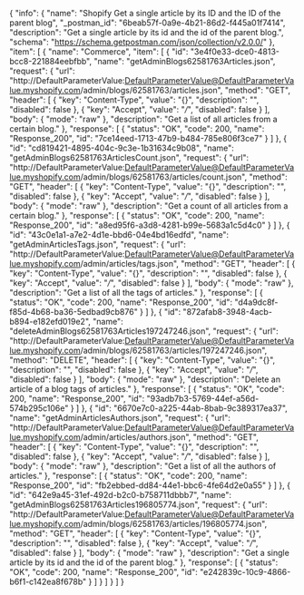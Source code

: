 {
  "info": {
    "name": "Shopify Get a single article by its ID and the ID of the parent blog",
    "_postman_id": "6beab57f-0a9e-4b21-86d2-f445a01f7414",
    "description": "Get a single article by its id and the id of the parent blog.",
    "schema": "https://schema.getpostman.com/json/collection/v2.0.0/"
  },
  "item": [
    {
      "name": "Commerce",
      "item": [
        {
          "id": "3e4f0e33-dce0-4813-bcc8-221884eebfbb",
          "name": "getAdminBlogs62581763Articles.json",
          "request": {
            "url": "http://DefaultParameterValue:DefaultParameterValue@DefaultParameterValue.myshopify.com/admin/blogs/62581763/articles.json",
            "method": "GET",
            "header": [
              {
                "key": "Content-Type",
                "value": "{}",
                "description": "",
                "disabled": false
              },
              {
                "key": "Accept",
                "value": "*/*",
                "disabled": false
              }
            ],
            "body": {
              "mode": "raw"
            },
            "description": "Get a list of all articles from a certain blog."
          },
          "response": [
            {
              "status": "OK",
              "code": 200,
              "name": "Response_200",
              "id": "7ce14eed-1713-47b9-b484-785e806f3ce7"
            }
          ]
        },
        {
          "id": "cd819421-4895-404c-9c3e-1b31634c9b08",
          "name": "getAdminBlogs62581763ArticlesCount.json",
          "request": {
            "url": "http://DefaultParameterValue:DefaultParameterValue@DefaultParameterValue.myshopify.com/admin/blogs/62581763/articles/count.json",
            "method": "GET",
            "header": [
              {
                "key": "Content-Type",
                "value": "{}",
                "description": "",
                "disabled": false
              },
              {
                "key": "Accept",
                "value": "*/*",
                "disabled": false
              }
            ],
            "body": {
              "mode": "raw"
            },
            "description": "Get a count of all articles from a certain blog."
          },
          "response": [
            {
              "status": "OK",
              "code": 200,
              "name": "Response_200",
              "id": "a8ed95f6-a3d8-4281-b99e-5683a1c5d4c0"
            }
          ]
        },
        {
          "id": "43c0e1a1-a7e2-4d1e-bbd6-04e4bd16edfd",
          "name": "getAdminArticlesTags.json",
          "request": {
            "url": "http://DefaultParameterValue:DefaultParameterValue@DefaultParameterValue.myshopify.com/admin/articles/tags.json",
            "method": "GET",
            "header": [
              {
                "key": "Content-Type",
                "value": "{}",
                "description": "",
                "disabled": false
              },
              {
                "key": "Accept",
                "value": "*/*",
                "disabled": false
              }
            ],
            "body": {
              "mode": "raw"
            },
            "description": "Get a list of all the tags of articles."
          },
          "response": [
            {
              "status": "OK",
              "code": 200,
              "name": "Response_200",
              "id": "d4a9dc8f-f85d-4b68-ba36-5edbad9cb876"
            }
          ]
        },
        {
          "id": "872afab8-3948-4acb-b894-e182efd019e2",
          "name": "deleteAdminBlogs62581763Articles197247246.json",
          "request": {
            "url": "http://DefaultParameterValue:DefaultParameterValue@DefaultParameterValue.myshopify.com/admin/blogs/62581763/articles/197247246.json",
            "method": "DELETE",
            "header": [
              {
                "key": "Content-Type",
                "value": "{}",
                "description": "",
                "disabled": false
              },
              {
                "key": "Accept",
                "value": "*/*",
                "disabled": false
              }
            ],
            "body": {
              "mode": "raw"
            },
            "description": "Delete an article of a blog tags of articles."
          },
          "response": [
            {
              "status": "OK",
              "code": 200,
              "name": "Response_200",
              "id": "93adb7b3-5769-44ef-a56d-574b295c106e"
            }
          ]
        },
        {
          "id": "6670e7c0-a225-44ab-8bab-9c389317ea37",
          "name": "getAdminArticlesAuthors.json",
          "request": {
            "url": "http://DefaultParameterValue:DefaultParameterValue@DefaultParameterValue.myshopify.com/admin/articles/authors.json",
            "method": "GET",
            "header": [
              {
                "key": "Content-Type",
                "value": "{}",
                "description": "",
                "disabled": false
              },
              {
                "key": "Accept",
                "value": "*/*",
                "disabled": false
              }
            ],
            "body": {
              "mode": "raw"
            },
            "description": "Get a list of all the authors of articles."
          },
          "response": [
            {
              "status": "OK",
              "code": 200,
              "name": "Response_200",
              "id": "fb2ebbed-dd84-44e1-bbc6-4fe64d2e0a55"
            }
          ]
        },
        {
          "id": "642e9a45-31ef-492d-b2c0-b758711dbbb7",
          "name": "getAdminBlogs62581763Articles196805774.json",
          "request": {
            "url": "http://DefaultParameterValue:DefaultParameterValue@DefaultParameterValue.myshopify.com/admin/blogs/62581763/articles/196805774.json",
            "method": "GET",
            "header": [
              {
                "key": "Content-Type",
                "value": "{}",
                "description": "",
                "disabled": false
              },
              {
                "key": "Accept",
                "value": "*/*",
                "disabled": false
              }
            ],
            "body": {
              "mode": "raw"
            },
            "description": "Get a single article by its id and the id of the parent blog."
          },
          "response": [
            {
              "status": "OK",
              "code": 200,
              "name": "Response_200",
              "id": "e242839c-10c9-4866-b6f1-c142ea8f678b"
            }
          ]
        }
      ]
    }
  ]
}